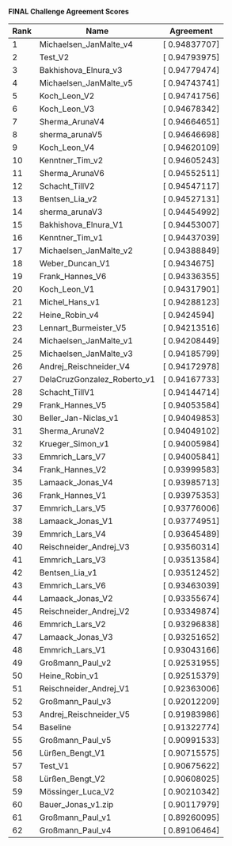 **FINAL Challenge Agreement Scores**



|Rank|Name|Agreement|
|----|-----|---|
|1|Michaelsen_JanMalte_v4|[ 0.94837707]|
|2|Test_V2|[ 0.94793975]|
|3|Bakhishova_Elnura_v3|[ 0.94779474]|
|4|Michaelsen_JanMalte_v5|[ 0.94743741]|
|5|Koch_Leon_V2|[ 0.94741756]|
|6|Koch_Leon_V3|[ 0.94678342]|
|7|Sherma_ArunaV4|[ 0.94664651]|
|8|sherma_arunaV5|[ 0.94646698]|
|9|Koch_Leon_V4|[ 0.94620109]|
|10|Kenntner_Tim_v2|[ 0.94605243]|
|11|Sherma_ArunaV6|[ 0.94552511]|
|12|Schacht_TillV2|[ 0.94547117]|
|13|Bentsen_Lia_v2|[ 0.94527131]|
|14|sherma_arunaV3|[ 0.94454992]|
|15|Bakhishova_Elnura_V1|[ 0.94453007]|
|16|Kenntner_Tim_v1|[ 0.94437039]|
|17|Michaelsen_JanMalte_v2|[ 0.94388849]|
|18|Weber_Duncan_V1|[ 0.9434675]|
|19|Frank_Hannes_V6|[ 0.94336355]|
|20|Koch_Leon_V1|[ 0.94317901]|
|21|Michel_Hans_v1|[ 0.94288123]|
|22|Heine_Robin_v4|[ 0.9424594]|
|23|Lennart_Burmeister_V5|[ 0.94213516]|
|24|Michaelsen_JanMalte_v1|[ 0.94208449]|
|25|Michaelsen_JanMalte_v3|[ 0.94185799]|
|26|Andrej_Reischneider_V4|[ 0.94172978]|
|27|DelaCruzGonzalez_Roberto_v1|[ 0.94167733]|
|28|Schacht_TillV1|[ 0.94144714]|
|29|Frank_Hannes_V5|[ 0.94053584]|
|30|Beller_Jan-Niclas_v1|[ 0.94049853]|
|31|Sherma_ArunaV2|[ 0.94049102]|
|32|Krueger_Simon_v1|[ 0.94005984]|
|33|Emmrich_Lars_V7|[ 0.94005841]|
|34|Frank_Hannes_V2|[ 0.93999583]|
|35|Lamaack_Jonas_V4|[ 0.93985713]|
|36|Frank_Hannes_V1|[ 0.93975353]|
|37|Emmrich_Lars_V5|[ 0.93776006]|
|38|Lamaack_Jonas_V1|[ 0.93774951]|
|39|Emmrich_Lars_V4|[ 0.93645489]|
|40|Reischneider_Andrej_V3|[ 0.93560314]|
|41|Emmrich_Lars_V3|[ 0.93513584]|
|42|Bentsen_Lia_v1|[ 0.93512452]|
|43|Emmrich_Lars_V6|[ 0.93463039]|
|44|Lamaack_Jonas_V2|[ 0.93355674]|
|45|Reischneider_Andrej_V2|[ 0.93349874]|
|46|Emmrich_Lars_V2|[ 0.93296838]|
|47|Lamaack_Jonas_V3|[ 0.93251652]|
|48|Emmrich_Lars_V1|[ 0.93043166]|
|49|Großmann_Paul_v2|[ 0.92531955]|
|50|Heine_Robin_v1|[ 0.92515379]|
|51|Reischneider_Andrej_V1|[ 0.92363006]|
|52|Großmann_Paul_v3|[ 0.92012209]|
|53|Andrej_Reischneider_V5|[ 0.91983986]|
|54|Baseline|[ 0.91322774]|
|55|Großmann_Paul_v5|[ 0.90991533]|
|56|Lürßen_Bengt_V1|[ 0.90715575]|
|57|Test_V1|[ 0.90675622]|
|58|Lürßen_Bengt_V2|[ 0.90608025]|
|59|Mössinger_Luca_V2|[ 0.90210342]|
|60|Bauer_Jonas_v1.zip|[ 0.90117979]|
|61|Großmann_Paul_v1|[ 0.89260095]|
|62|Großmann_Paul_v4|[ 0.89106464]|
